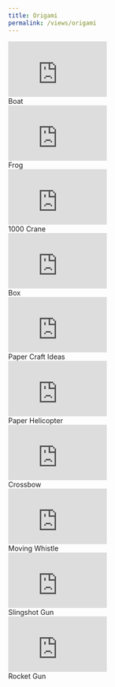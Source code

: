 ```yaml
---
title: Origami
permalink: /views/origami
---
```


<div class='d-flex flex-row flex-wrap'>
  <div class="col-4">
    <div class="row justify-content-center">
      <iframe width="200" height="112" src="https://www.youtube-nocookie.com/embed/dFopAwWZ8ss" frameborder="0"
        allow="accelerometer; autoplay; encrypted-media; gyroscope; picture-in-picture" allowfullscreen></iframe>
    </div>
    <div class="row justify-content-center">
      <div class="gallery-item-title-bottom">Boat</div>
    </div>
  </div>
  <div class="col-4">
    <div class="row justify-content-center">
      <iframe width="200" height="112" src="https://www.youtube-nocookie.com/embed/Vlb2udqPx-M" frameborder="0"
      allow="accelerometer; autoplay; encrypted-media; gyroscope; picture-in-picture" allowfullscreen></iframe>
    </div>
    <div class="row justify-content-center">
      <div class="gallery-item-title-bottom">Frog</div>
    </div>
  </div>
  <div class="col-4">
    <div class="row justify-content-center">
      <iframe width="200" height="112" src="https://www.youtube-nocookie.com/embed/6VqF8WGuBLA" frameborder="0"
      allow="accelerometer; autoplay; encrypted-media; gyroscope; picture-in-picture" allowfullscreen></iframe>
    </div>
    <div class="row justify-content-center">
      <div class="gallery-item-title-bottom">1000 Crane</div>
    </div>
  </div>
  <div class="col-4">
    <div class="row justify-content-center">
      <iframe width="200" height="112" src="https://www.youtube-nocookie.com/embed/j7GfJIz32q8" frameborder="0"
      allow="accelerometer; autoplay; encrypted-media; gyroscope; picture-in-picture" allowfullscreen></iframe>
    </div>
    <div class="row justify-content-center">
      <div class="gallery-item-title-bottom">Box</div>
    </div>
  </div>
  <div class="col-4">
    <div class="row justify-content-center">
      <iframe width="200" height="112" src="https://www.youtube.com/embed/3vtiiad2biU" frameborder="0" allow="accelerometer; autoplay; encrypted-media; gyroscope; picture-in-picture" allowfullscreen></iframe>
    </div>
    <div class="row justify-content-center">
      <div class="gallery-item-title-bottom">Paper Craft Ideas</div>
    </div>
  </div>
  <div class="col-4">
    <div class="row justify-content-center">
      <iframe width="200" height="112" src="https://www.youtube.com/embed/ugQd9GEwr5E" frameborder="0" allow="accelerometer; autoplay; encrypted-media; gyroscope; picture-in-picture" allowfullscreen></iframe>
    </div>
    <div class="row justify-content-center">
      <div class="gallery-item-title-bottom">Paper Helicopter</div>
    </div>
  </div>
  <div class="col-4">
    <div class="row justify-content-center">
      <iframe width="200" height="112" src="https://www.youtube.com/embed/GAl8eAX3wUE" frameborder="0" allow="accelerometer; autoplay; encrypted-media; gyroscope; picture-in-picture" allowfullscreen></iframe>
    </div>
    <div class="row justify-content-center">
      <div class="gallery-item-title-bottom">Crossbow</div>
    </div>
  </div>
  <div class="col-4">
    <div class="row justify-content-center">
      <iframe width="200" height="112" src="https://www.youtube.com/embed/iovoMNy6VtA" frameborder="0" allow="accelerometer; autoplay; encrypted-media; gyroscope; picture-in-picture" allowfullscreen></iframe>
    </div>
    <div class="row justify-content-center">
      <div class="gallery-item-title-bottom">Moving Whistle</div>
    </div>
  </div>
  <div class="col-4">
    <div class="row justify-content-center">
      <iframe width="200" height="112" src="https://www.youtube.com/embed/1PRKgLbjHQ4" frameborder="0" allow="accelerometer; autoplay; encrypted-media; gyroscope; picture-in-picture" allowfullscreen></iframe>
    </div>
    <div class="row justify-content-center">
      <div class="gallery-item-title-bottom">Slingshot Gun</div>
    </div>
  </div>
  <div class="col-4">
    <div class="row justify-content-center">
      <iframe width="200" height="112" src="https://www.youtube.com/embed/QCOvl8gyB2w" frameborder="0" allow="accelerometer; autoplay; encrypted-media; gyroscope; picture-in-picture" allowfullscreen></iframe>
    </div>
    <div class="row justify-content-center">
      <div class="gallery-item-title-bottom">Rocket Gun</div>
    </div>
  </div>
</div>
